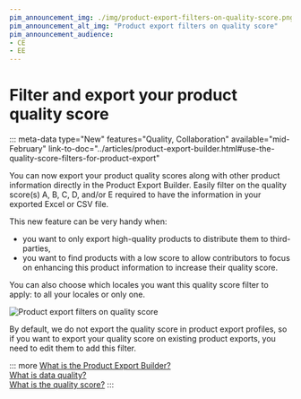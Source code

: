 ```yaml
---
pim_announcement_img: ./img/product-export-filters-on-quality-score.png
pim_announcement_alt_img: "Product export filters on quality score"
pim_announcement_audience:
- CE
- EE
---
```


# Filter and export your product quality score
::: meta-data type="New" features="Quality, Collaboration" available="mid-February" link-to-doc="../articles/product-export-builder.html#use-the-quality-score-filters-for-product-export"

You can now export your product quality scores along with other product information directly in the Product Export Builder. Easily filter on the quality score(s) A, B, C, D, and/or E required to have the information in your exported Excel or CSV file.

This new feature can be very handy when:
- you want to only export high-quality products to distribute them to third-parties, 
- you want to find products with a low score to allow contributors to focus on enhancing this product information to increase their quality score.

You can also choose which locales you want this quality score filter to apply: to all your locales or only one.

![Product export filters on quality score](../img/product-export-filters-on-quality-score.png)

By default, we do not export the quality score in product export profiles, so if you want to export your quality score on existing product exports, you need to edit them to add this filter.

::: more
[What is the Product Export Builder?](../articles/product-export-builder.html)  
[What is data quality?](../articles/understand-data-quality.html)  
[What is the quality score?](../articles/understand-data-quality.html#how-is-the-quality-score-calculated)
:::
